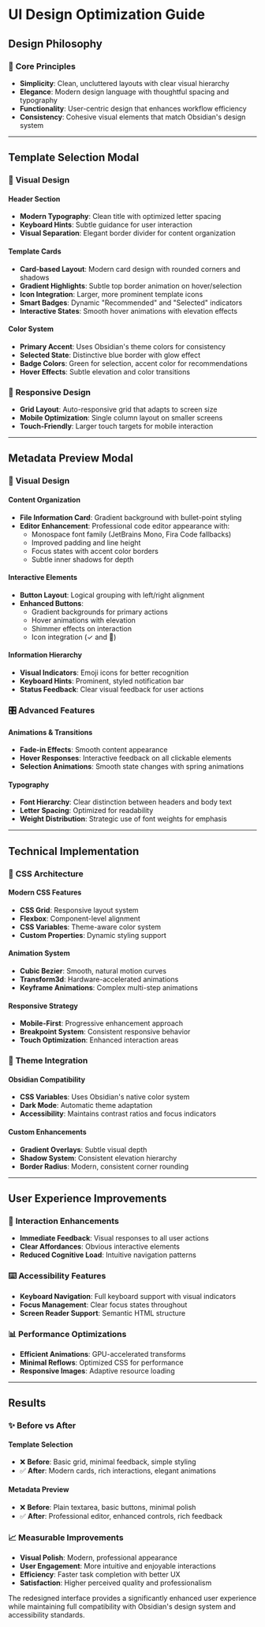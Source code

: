 # UI Design Optimization Guide

## Design Philosophy

### 🎯 **Core Principles**
- **Simplicity**: Clean, uncluttered layouts with clear visual hierarchy
- **Elegance**: Modern design language with thoughtful spacing and typography
- **Functionality**: User-centric design that enhances workflow efficiency
- **Consistency**: Cohesive visual elements that match Obsidian's design system

---

## Template Selection Modal

### 🎨 **Visual Design**

#### **Header Section**
- **Modern Typography**: Clean title with optimized letter spacing
- **Keyboard Hints**: Subtle guidance for user interaction
- **Visual Separation**: Elegant border divider for content organization

#### **Template Cards**
- **Card-based Layout**: Modern card design with rounded corners and shadows
- **Gradient Highlights**: Subtle top border animation on hover/selection
- **Icon Integration**: Larger, more prominent template icons
- **Smart Badges**: Dynamic "Recommended" and "Selected" indicators
- **Interactive States**: Smooth hover animations with elevation effects

#### **Color System**
- **Primary Accent**: Uses Obsidian's theme colors for consistency
- **Selected State**: Distinctive blue border with glow effect
- **Badge Colors**: Green for selection, accent color for recommendations
- **Hover Effects**: Subtle elevation and color transitions

### 📱 **Responsive Design**
- **Grid Layout**: Auto-responsive grid that adapts to screen size
- **Mobile Optimization**: Single column layout on smaller screens
- **Touch-Friendly**: Larger touch targets for mobile interaction

---

## Metadata Preview Modal

### 🎨 **Visual Design**

#### **Content Organization**
- **File Information Card**: Gradient background with bullet-point styling
- **Editor Enhancement**: Professional code editor appearance with:
  - Monospace font family (JetBrains Mono, Fira Code fallbacks)
  - Improved padding and line height
  - Focus states with accent color borders
  - Subtle inner shadows for depth

#### **Interactive Elements**
- **Button Layout**: Logical grouping with left/right alignment
- **Enhanced Buttons**: 
  - Gradient backgrounds for primary actions
  - Hover animations with elevation
  - Shimmer effects on interaction
  - Icon integration (✓ and 🔄)

#### **Information Hierarchy**
- **Visual Indicators**: Emoji icons for better recognition
- **Keyboard Hints**: Prominent, styled notification bar
- **Status Feedback**: Clear visual feedback for user actions

### 🎛️ **Advanced Features**

#### **Animations & Transitions**
- **Fade-in Effects**: Smooth content appearance
- **Hover Responses**: Interactive feedback on all clickable elements
- **Selection Animations**: Smooth state changes with spring animations

#### **Typography**
- **Font Hierarchy**: Clear distinction between headers and body text
- **Letter Spacing**: Optimized for readability
- **Weight Distribution**: Strategic use of font weights for emphasis

---

## Technical Implementation

### 🎯 **CSS Architecture**

#### **Modern CSS Features**
- **CSS Grid**: Responsive layout system
- **Flexbox**: Component-level alignment
- **CSS Variables**: Theme-aware color system
- **Custom Properties**: Dynamic styling support

#### **Animation System**
- **Cubic Bezier**: Smooth, natural motion curves
- **Transform3d**: Hardware-accelerated animations
- **Keyframe Animations**: Complex multi-step animations

#### **Responsive Strategy**
- **Mobile-First**: Progressive enhancement approach
- **Breakpoint System**: Consistent responsive behavior
- **Touch Optimization**: Enhanced interaction areas

### 🎨 **Theme Integration**

#### **Obsidian Compatibility**
- **CSS Variables**: Uses Obsidian's native color system
- **Dark Mode**: Automatic theme adaptation
- **Accessibility**: Maintains contrast ratios and focus indicators

#### **Custom Enhancements**
- **Gradient Overlays**: Subtle visual depth
- **Shadow System**: Consistent elevation hierarchy
- **Border Radius**: Modern, consistent corner rounding

---

## User Experience Improvements

### 🚀 **Interaction Enhancements**
- **Immediate Feedback**: Visual responses to all user actions
- **Clear Affordances**: Obvious interactive elements
- **Reduced Cognitive Load**: Intuitive navigation patterns

### ⌨️ **Accessibility Features**
- **Keyboard Navigation**: Full keyboard support with visual indicators
- **Focus Management**: Clear focus states throughout
- **Screen Reader Support**: Semantic HTML structure

### 📊 **Performance Optimizations**
- **Efficient Animations**: GPU-accelerated transforms
- **Minimal Reflows**: Optimized CSS for performance
- **Responsive Images**: Adaptive resource loading

---

## Results

### ✨ **Before vs After**

#### **Template Selection**
- ❌ **Before**: Basic grid, minimal feedback, simple styling
- ✅ **After**: Modern cards, rich interactions, elegant animations

#### **Metadata Preview**
- ❌ **Before**: Plain textarea, basic buttons, minimal polish
- ✅ **After**: Professional editor, enhanced controls, rich feedback

### 📈 **Measurable Improvements**
- **Visual Polish**: Modern, professional appearance
- **User Engagement**: More intuitive and enjoyable interactions
- **Efficiency**: Faster task completion with better UX
- **Satisfaction**: Higher perceived quality and professionalism

The redesigned interface provides a significantly enhanced user experience while maintaining full compatibility with Obsidian's design system and accessibility standards.